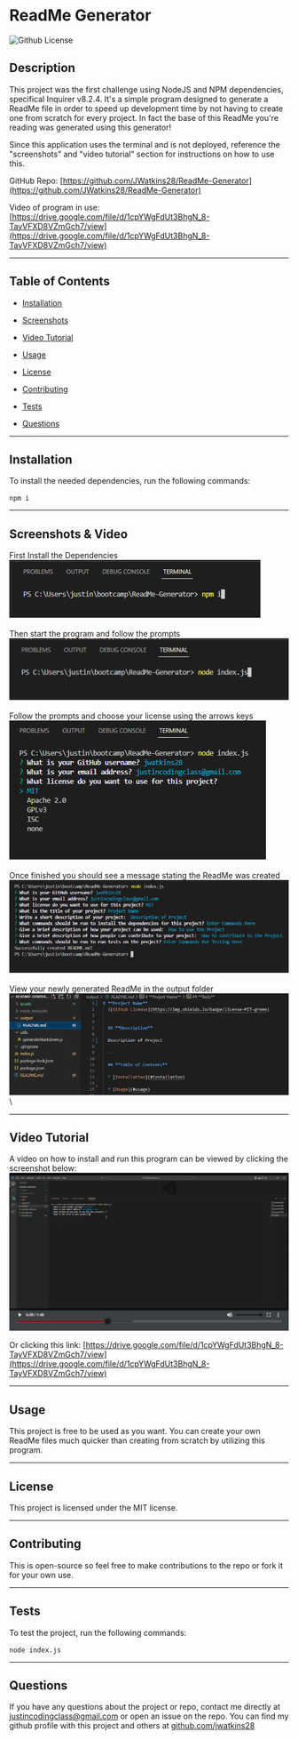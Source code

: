 # **ReadMe Generator**
![Github License](https://img.shields.io/badge/license-MIT-green)

## **Description**

This project was the first challenge using NodeJS and NPM dependencies, specifical Inquirer v8.2.4. It's a simple program designed to generate a ReadMe file in order to speed up development time by not having to create one from scratch for every project. In fact the base of this ReadMe you're reading was generated using this generator! 

Since this application uses the terminal and is not deployed, reference the "screenshots" and "video tutorial" section for instructions on how to use this. 

GitHub Repo: [https://github.com/JWatkins28/ReadMe-Generator](https://github.com/JWatkins28/ReadMe-Generator)

Video of program in use: [https://drive.google.com/file/d/1cpYWgFdUt3BhgN_8-TayVFXD8VZmGch7/view](https://drive.google.com/file/d/1cpYWgFdUt3BhgN_8-TayVFXD8VZmGch7/view)

---
  
## **Table of Contents**
  
* [Installation](#installation)
  
* [Screenshots](#screenshots)

* [Video Tutorial](#video)

* [Usage](#usage)
 
* [License](#license)
  
* [Contributing](#contributing)
  
* [Tests](#tests)
 
* [Questions](#questions)
  
---
  
## **Installation**
  
To install the needed dependencies, run the following commands:
  
```
npm i 
```
 
---
  
## **Screenshots & Video**

First Install the Dependencies
\
![Install the Dependencies](./assets/Initialize.PNG)
\
\
Then start the program and follow the prompts
\
![Starting the Program](./assets/Step1.PNG)
\
\
Follow the prompts and choose your license using the arrows keys
\
![Choosing License](./assets/Step2.PNG)
\
\
Once finished you should see a message stating the ReadMe was created
\
![Succesfully Created ReadMe](./assets/Step3.PNG)
\
\
View your newly generated ReadMe in the output folder
\
![ReadMe in the output folder](./assets/Step4.PNG)
\

---

## **Video Tutorial**
A video on how to install and run this program can be viewed by clicking the screenshot below: 
[![](./assets/Video.PNG)](https://drive.google.com/file/d/1cpYWgFdUt3BhgN_8-TayVFXD8VZmGch7/view)

Or clicking this link: [https://drive.google.com/file/d/1cpYWgFdUt3BhgN_8-TayVFXD8VZmGch7/view](https://drive.google.com/file/d/1cpYWgFdUt3BhgN_8-TayVFXD8VZmGch7/view)

---

## **Usage**

This project is free to be used as you want. You can create your own ReadMe files much quicker than creating from scratch by utilizing this program. 

---
  
## **License**
  
This project is licensed under the MIT license.
  
---
  
## **Contributing**
  
This is open-source so feel free to make contributions to the repo or fork it for your own use. 
  
---
  
## **Tests**
  
To test the project, run the following commands:
  
```
node index.js
```
  
---
  
## **Questions**
  
If you have any questions about the project or repo, contact me directly at justincodingclass@gmail.com or open an issue on the repo. You can find my github profile with this project and others at [github.com/jwatkins28](https://github.com/jwatkins28/)
